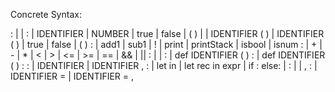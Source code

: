 Concrete Syntax:

<program>: 
  | <decls> <expr>
  | <expr>
<binop-expr>: 
  | IDENTIFIER
  | NUMBER
  | true
  | false
  | <prim1> ( <expr> )
  | <expr> <prim2> <expr>
  | IDENTIFIER ( <exprs> )
  | IDENTIFIER ( )
  | true
  | false
  | ( <expr> )
<prim1>: 
  | add1 | sub1
  | !
  | print | printStack
  | isbool | isnum
<prim2>: 
  | + | - | *
  | < | > | <= | >=
  | ==
  | && | ||
<decls>: 
  | <decl>
  | <decl> <decls>
<decl>: 
  | def IDENTIFIER ( <ids> ) : <expr>
  | def IDENTIFIER ( ) : <expr>
<ids>: 
  | IDENTIFIER
  | IDENTIFIER , <ids>
<expr>: 
  | let <bindings> in <expr>
  | let rec <bindings> in expr
  | if <expr> : <expr> else: <expr>
  | <binop-expr>
<exprs>: 
  | <expr>
  | <expr> , <exprs>
<bindings>: 
  | IDENTIFIER = <expr>
  | IDENTIFIER = <expr> , <bindings>